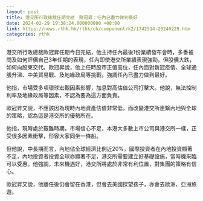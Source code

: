 ```yaml
---
layout: post
title: 港交所行政總裁任期完結　歐冠昇：任內已盡力做到最好
date: 2024-02-29 19:38:24.000000000 +08:00
link: https://news.rthk.hk/rthk/ch/component/k2/1742514-20240229.htm
categories: rthk
---
```


港交所行政總裁歐冠昇任期今日完結，他主持任內最後1份業績發布會時，多番被問及如何評價自己3年任期的表現，任內即使港交所業績表現強勁，但股價大跌，如何向股東交代。歐冠昇說，他上任時股市正值高位，任內面對新冠疫情、全球通脹升溫、中美貿易戰、及地緣政局等挑戰，強調任內已盡力做到最好。

他指，市場受多項環球宏觀因素影響，加息對高估值公司打擊大。他說，無法控制利率及地緣政局等因素，不認為要為這方面負責。

歐冠昇又說，不應該因為現時內地資產估值非常低，而改變港交所連繫內地與全球的策略，認為這是港交所的優勢所在。

他指，現時處於艱難時期，市場信心不足，本港大多數上市公司與港交所一樣，正受很多因素衝擊，形容大家同坐一條船。

但他說，中長期而言，內地佔全球經濟比例近20%，國際投資者在內地投資顯著不足，內地投資者投資全球亦顯著不足，港交所需要建立好基礎設施，當時機來臨可以受惠。他強調，未來機遇好，港交所將處於非常有利位置，對集團的策略有信心。

歐冠昇又說，他離任後仍會留在香港，但會去美國探望孩子，亦會去歐洲、亞洲旅遊。
